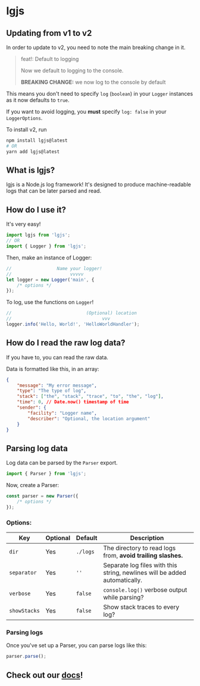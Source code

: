 # lgjs

## Updating from v1 to v2

In order to update to v2, you need to note the main breaking change in it.

> feat!: Default to logging
> 
> Now we default to logging to the console.
> 
> **BREAKING CHANGE:** we now log to the console by default

This means you don't need to specify `log` (`boolean`) in your `Logger` instances as it now defaults to `true`.

If you want to avoid logging, you **must** specify `log: false` in your `LoggerOptions`.

To install v2, run
```bash
npm install lgjs@latest
# OR
yarn add lgjs@latest
```

## What is lgjs?

lgjs is a Node.js log framework! It's designed to produce machine-readable logs that can be later parsed and read.

## How do I use it?

It's very easy!

```js
import lgjs from 'lgjs';
// OR
import { Logger } from 'lgjs';
```

Then, make an instance of Logger:

```js
//                 Name your logger!
//                      vvvvv
let logger = new Logger('main', {
    /* options */
});
```

To log, use the functions on `Logger`!

```js
//                            (Optional) location
//                                  vvv
logger.info('Hello, World!', 'HelloWorldHandler');
```

## How do I read the raw log data?

If you have to, you can read the raw data.

Data is formatted like this, in an array:

```json
{
    "message": "My error message",
    "type": "The type of log",
    "stack": ["the", "stack", "trace", "to", "the", "log"],
    "time": 0, // Date.now() timestamp of time
    "sender": {
        "facility": "Logger name",
        "describer": "Optional, the location argument"
    }
}
```

## Parsing log data

Log data can be parsed by the `Parser` export.

```js
import { Parser } from 'lgjs';
```

Now, create a Parser:

```js
const parser = new Parser({
    /* options */
});
```

### Options:

| Key          | Optional | Default  | Description                                                                |
| ------------ | -------- | -------- | -------------------------------------------------------------------------- |
| `dir`        | Yes      | `./logs` | The directory to read logs from, **avoid trailing slashes.**               |
| `separator`  | Yes      | `''`     | Separate log files with this string, newlines will be added automatically. |
| `verbose`    | Yes      | `false`  | `console.log()` verbose output while parsing?                              |
| `showStacks` | Yes      | `false`  | Show stack traces to every log?                                            |

### Parsing logs

Once you've set up a Parser, you can parse logs like this:

```js
parser.parse();
```

## Check out our [docs](https://thetayloredman.github.io/lgjs/)!
